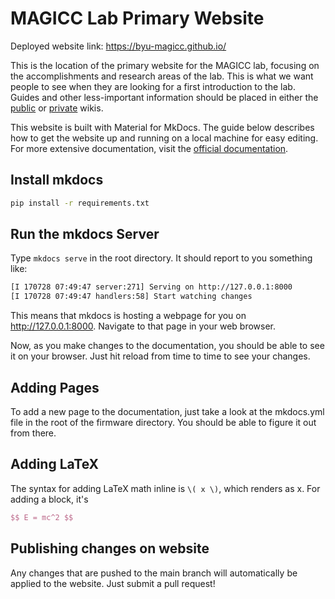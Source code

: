 # MAGICC Lab Primary Website

Deployed website link: https://byu-magicc.github.io/

This is the location of the primary website for the MAGICC lab, focusing on the accomplishments and research areas of the lab.
This is what we want people to see when they are looking for a first introduction to the lab.
Guides and other less-important information should be placed in either the [public](https://github.com/byu-magicc/wiki) or [private](https://github.com/byu-magicc/wiki-private) wikis.

This website is built with Material for MkDocs. The guide below describes how to get the website up and running on a local machine for easy editing. For more extensive documentation, visit the [official documentation](https://squidfunk.github.io/mkdocs-material/).

## Install mkdocs

``` bash
pip install -r requirements.txt
```
## Run the mkdocs Server

Type `mkdocs serve` in the root directory. It should report to you something like:

``` bash
[I 170728 07:49:47 server:271] Serving on http://127.0.0.1:8000
[I 170728 07:49:47 handlers:58] Start watching changes
```

This means that mkdocs is hosting a webpage for you on http://127.0.0.1:8000. Navigate to that page in your web browser.

Now, as you make changes to the documentation, you should be able to see it on your browser. Just hit reload from time to time to see your changes.

## Adding Pages
To add a new page to the documentation, just take a look at the mkdocs.yml file in the root of the firmware directory. You should be able to figure it out from there.

## Adding LaTeX
The syntax for adding LaTeX math inline is `\( x \)`, which renders as x. For adding a block, it's

``` latex
$$ E = mc^2 $$
```

## Publishing changes on website

Any changes that are pushed to the main branch will automatically be applied to the website. Just submit a pull request!
